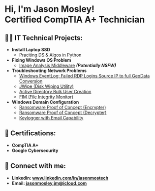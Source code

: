 <h1>Hi, I'm Jason Mosley! <br/><a ">Certified CompTIA A+ Technician</a> 

<h2>👨‍💻 IT Technical Projects:</h2>

- <b> Install Laptop SSD </b>
  - [Praciting DS & Algos in Python](https://github.com/joshmadakor1/Algorithms-Practice)
- <b> Fixing Windows OS Problem </b>
  - [Image Analysis Middleware](https://github.com/joshmadakor1/4chan-Image-Analysis-Middleware-C964) <b><i>(Potentially NSFW)</b></i>
- <b> Troubleshooting Network Problems</b>
  - [Windows EventLog: Failed RDP Logins Source IP to full GeoData Conversion](https://github.com/joshmadakor1/Sentinel-Lab)
  - [JWipe (Disk Wiping Utility)](https://github.com/joshmadakor1/Jwipe.PowerShell)
  - [Active Directory Bulk User Creation](https://github.com/joshmadakor1/AD_PS)
  - [FIM (File Integrity Monitor)](https://github.com/joshmadakor1/PowerShell-Integrity-FIM)
- <b> Windows Domain Configuration </b>
  - [Ransomware Proof of Concept (Encrypter)](https://github.com/joshmadakor1/EncrypterPOC)
  - [Ransomware Proof of Concept (Decrypter)](https://github.com/joshmadakor1/DecrypterPOC)
  - [Keylogger with Email Capability](https://github.com/joshmadakor1/Key-Logger-With-Email)

<h2> 📃 Certifications: </h2>

- <b> CompTIA A+ </b>
- <b> Google Cybersecurity </b>
<h2> 🤳 Connect with me:</h2>

- <b> Linkedin: www.linkedin.com/in/jasonmostech </b>
- <b> Email: jasonmosley.jm@icloud.com </b> 
